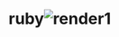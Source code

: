 # ruby![render1](https://user-images.githubusercontent.com/27706996/109655670-d5919a00-7b63-11eb-887c-a13a5abe07cc.jpg)
